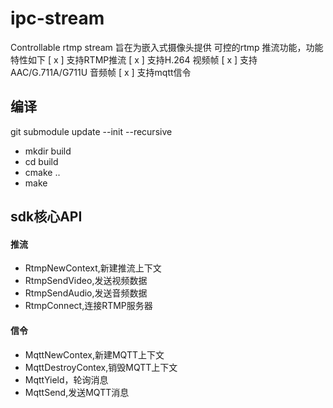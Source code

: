 # ipc-stream
Controllable rtmp stream
旨在为嵌入式摄像头提供 可控的rtmp 推流功能，功能特性如下
[ x ] 支持RTMP推流
[ x ] 支持H.264 视频帧
[ x ] 支持AAC/G.711A/G711U 音频帧
[ x ] 支持mqtt信令

## 编译
git submodule update --init --recursive

- mkdir build
- cd build
- cmake ..
- make

## sdk核心API
#### 推流
- RtmpNewContext,新建推流上下文
- RtmpSendVideo,发送视频数据
- RtmpSendAudio,发送音频数据
- RtmpConnect,连接RTMP服务器

#### 信令
- MqttNewContex,新建MQTT上下文
- MqttDestroyContex,销毁MQTT上下文
- MqttYield，轮询消息
- MqttSend,发送MQTT消息
